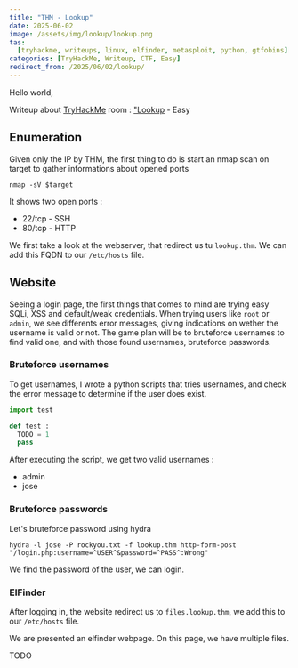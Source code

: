 ```yaml
---
title: "THM - Lookup"
date: 2025-06-02
image: /assets/img/lookup/lookup.png
tas:
  [tryhackme, writeups, linux, elfinder, metasploit, python, gtfobins]
categories: [TryHackMe, Writeup, CTF, Easy]
redirect_from: /2025/06/02/lookup/
---
```


Hello world,

Writeup about [TryHackMe](https://tryhackme.com) room : ["Lookup](https://tryhackme.com/r/room/lookup) - Easy

## Enumeration

Given only the IP by THM, the first thing to do is start an nmap scan on target to gather informations about opened ports

```shell
nmap -sV $target
```

It shows two open ports :
- 22/tcp - SSH
- 80/tcp - HTTP

We first take a look at the webserver, that redirect us tu `lookup.thm`. We can add this FQDN to our `/etc/hosts` file.

## Website

Seeing a login page, the first things that comes to mind are trying easy SQLi, XSS and default/weak credentials. When trying users like `root` or `admin`, we see differents error messages, giving indications on wether the username is valid or not. The game plan will be to bruteforce usernames to find valid one, and with those found usernames, bruteforce passwords.

### Bruteforce usernames

To get usernames, I wrote a python scripts that tries usernames, and check the error message to determine if the user does exist.

```python
import test

def test :
  TODO = 1
  pass
```

After executing the script, we get two valid usernames :
- admin
- jose

### Bruteforce passwords

Let's bruteforce password using hydra

`hydra -l jose -P rockyou.txt -f lookup.thm http-form-post "/login.php:username=^USER^&password=^PASS^:Wrong"`

We find the password of the user, we can login.

### ElFinder

After logging in, the website redirect us to `files.lookup.thm`, we add this to our `/etc/hosts` file.

We are presented an elfinder webpage. On this page, we have multiple files.

TODO